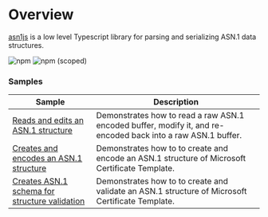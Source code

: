 # Overview

[asn1js](https://github.com/PeculiarVentures/ASN1.js) is a low level Typescript library for parsing and serializing ASN.1 data structures.

![npm](https://img.shields.io/npm/dw/asn1js)
![npm (scoped)](https://img.shields.io/npm/v/asn1js)

### Samples

| Sample             |	Description                              |
|--------------------|-------------------------------------------|
| [Reads and edits an ASN.1 structure](edit.ts) | Demonstrates how to read a raw ASN.1 encoded buffer, modify it, and re-encoded back into a raw ASN.1 buffer. |
| [Creates and encodes an ASN.1 structure](create.ts) | Demonstrates how to to create and encode an ASN.1 structure of Microsoft Certificate Template. |
| [Creates ASN.1 schema for structure validation](create.ts) | Demonstrates how to to create and validate an ASN.1 structure of Microsoft Certificate Template. |
